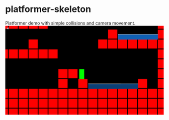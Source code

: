 # platformer-skeleton


Platformer demo with simple collisions and camera movement.
![til](https://github.com/GrumpyDude02/platformer-demo/blob/master/gifs/platformer.gif)
